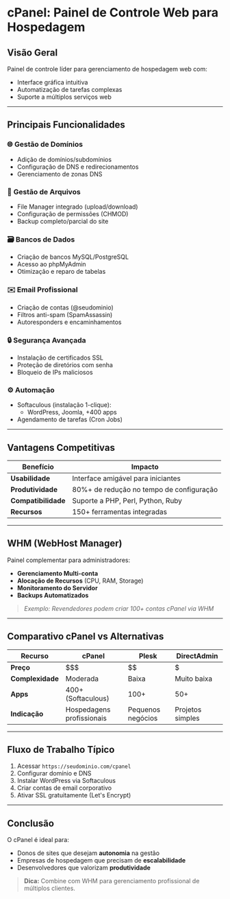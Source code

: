 # cPanel: Painel de Controle Web para Hospedagem

## **Visão Geral**

Painel de controle líder para gerenciamento de hospedagem web com:

- Interface gráfica intuitiva
- Automatização de tarefas complexas
- Suporte a múltiplos serviços web

---

## **Principais Funcionalidades**

### 🌐 **Gestão de Domínios**

- Adição de domínios/subdomínios
- Configuração de DNS e redirecionamentos
- Gerenciamento de zonas DNS

### 📁 **Gestão de Arquivos**

- File Manager integrado (upload/download)
- Configuração de permissões (CHMOD)
- Backup completo/parcial do site

### 🗃️ **Bancos de Dados**

- Criação de bancos MySQL/PostgreSQL
- Acesso ao phpMyAdmin
- Otimização e reparo de tabelas

### ✉️ **Email Profissional**

- Criação de contas (@seudominio)
- Filtros anti-spam (SpamAssassin)
- Autoresponders e encaminhamentos

### 🔒 **Segurança Avançada**

- Instalação de certificados SSL
- Proteção de diretórios com senha
- Bloqueio de IPs maliciosos

### ⚙️ **Automação**

- Softaculous (instalação 1-clique):
  - WordPress, Joomla, +400 apps
- Agendamento de tarefas (Cron Jobs)

---

## **Vantagens Competitivas**

| **Benefício**       | **Impacto**                              |
| ------------------- | ---------------------------------------- |
| **Usabilidade**     | Interface amigável para iniciantes       |
| **Produtividade**   | 80%+ de redução no tempo de configuração |
| **Compatibilidade** | Suporte a PHP, Perl, Python, Ruby        |
| **Recursos**        | 150+ ferramentas integradas              |

---

## **WHM (WebHost Manager)**

Painel complementar para administradores:

- **Gerenciamento Multi-conta**
- **Alocação de Recursos** (CPU, RAM, Storage)
- **Monitoramento do Servidor**
- **Backups Automatizados**

> _Exemplo: Revendedores podem criar 100+ contas cPanel via WHM_

---

## **Comparativo cPanel vs Alternativas**

| **Recurso**      | **cPanel**                | **Plesk**         | **DirectAdmin**  |
| ---------------- | ------------------------- | ----------------- | ---------------- |
| **Preço**        | $$$                       | $$                | $                |
| **Complexidade** | Moderada                  | Baixa             | Muito baixa      |
| **Apps**         | 400+ (Softaculous)        | 100+              | 50+              |
| **Indicação**    | Hospedagens profissionais | Pequenos negócios | Projetos simples |

---

## **Fluxo de Trabalho Típico**

1. Acessar `https://seudominio.com/cpanel`
2. Configurar domínio e DNS
3. Instalar WordPress via Softaculous
4. Criar contas de email corporativo
5. Ativar SSL gratuitamente (Let's Encrypt)

---

## **Conclusão**

O cPanel é ideal para:

- Donos de sites que desejam **autonomia** na gestão
- Empresas de hospedagem que precisam de **escalabilidade**
- Desenvolvedores que valorizam **produtividade**

> **Dica:** Combine com WHM para gerenciamento profissional de múltiplos clientes.
